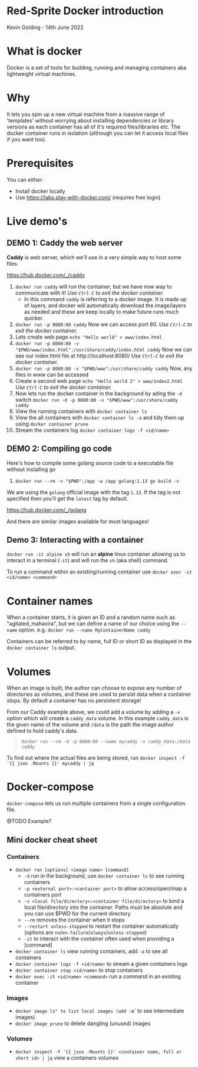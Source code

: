 # Red-Sprite Docker introduction
Kevin Golding - 14th June 2022

# What is docker

Docker is a set of tools for building, running and managing containers aka lightweight virtual machines.

# Why

It lets you spin up a new virtual machine from a massive range of 'templates' without worrying about installing dependencies or library versions as each container has all of it's required files/libraries etc. The docker container runs in isolation (although you can let it access local files if you want too).

# Prerequisites

You can either:

 * Install docker locally
 * Use https://labs.play-with-docker.com/ (requires free login)

# Live demo's

## DEMO 1: Caddy the web server

**Caddy** is web server, which we'll use in a very simple way to host some files.

https://hub.docker.com/_/caddy

1. `docker run caddy` will run the container, but we have now way to communicate with it! _Use `Ctrl-C` to exit the docker container._
    * In this command `caddy` is referring to a docker image. It is made up of layers, and docker will automatically download the image/layers as needed and these are keep locally to make future runs much quicker.
1. `docker run -p 8080:80 caddy` Now we can access port 80. _Use `Ctrl-C` to exit the docker container._
1. Lets create web page `echo "Hello world" > www/index.html`
1. `docker run -p 8080:80 -v "$PWD/www/index.html":/usr/share/caddy/index.html caddy` Now we can see our index.html file at http://localhost:8080/ _Use `Ctrl-C` to exit the docker container._
1. `docker run -p 8080:80 -v "$PWD/www":/usr/share/caddy caddy` Now, any files in www can be accessed
1. Create a second web page `echo "Hello world 2" > www/index2.html` _Use `Ctrl-C` to exit the docker container._
1. Now lets run the docker container in the background by ading the `-d` switch `docker run -d -p 8080:80 -v "$PWD/www":/usr/share/caddy caddy`
1. View the running containers with `docker container ls`
1. View the all containers with `docker container ls -a` and tidy them up using `docker container prune`
1. Stream the containers log `docker container logs -f <id/name>`

## DEMO 2: Compiling go code

Here's how to compile some golang source code to a executable file without installing go

1. `docker run --rm -v "$PWD":/app -w /app golang:1.13 go build -v`

We are using the `golang` official image with the tag `1.13`. If the tag is not specified then you'll get the `latest` tag by default.

https://hub.docker.com/_/golang

And there are similar images available for most languages!

## Demo 3: Interacting with a container

`docker run -it alpine sh` will run an **alpine** linux container allowing us to interact in a terminal (`-it`) and will run the `sh` (aka shell) command.

To run a command within an existing/running container use `docker exec -it <id/name> <command>`

# Container names

When a container starts, it is given an ID and a random name such as "agitated_mahavira", but we can define a name of our choice using the `--name` option. e.g. `docker run --name MyContainerName caddy`

Containers can be referred to by name, full ID or short ID as displayed in the `docker container ls` output.

# Volumes

When an image is built, the author can choose to expose any number of directories as volumes, and these are used to persist data when a container stops. By default a container has no persistent storage!

From our Caddy example above, we could add a volume by adding a `-v` option which will create a `caddy_data` volume. In this example `caddy_data` is the given name of the volume and `/data` is the path the image author defined to hold caddy's data.

> `docker run --rm -d -p 8080:80 --name mycaddy -v caddy_data:/data caddy`

To find out where the actual files are being stored, run `docker inspect -f '{{ json .Mounts }}' mycaddy | jq`

# Docker-compose

`docker-compose` lets us run multiple containers from a single configuration file.

@TODO Example?

## Mini docker cheat sheet

### Containers
* `docker run [options] <image name> [command]`
  * `-d` run in the background, use `docker container ls` to see running containers
  * `-p <external port>:<container port>` to allow access/open/map a containers port
  * `-v <local file/directory>:<container file/directory>` to bind a local file/directory into the container. Paths must be absolute and you can use $PWD for the current directory
  * `--rm` removes the container when it stops
  * `--restart unless-stopped` to restart the container automatically (options are `no`/`on-failure`/`always`/`unless-stopped`)
  * `-it` to interact with the container often used when providing a [command]
* `docker container ls` view running containers, add `-a` to see all containers
* `docker container logs -f <id/name>` to stream a given containers logs
* `docker container stop <id/name>` to stop containers
* `docker exec -it <id/name> <command>` run a command in an existing container

### Images
* `docker image ls" to list local images (add `-a` to see intermediate images)
* `docker image prune` to delete dangling (unused) images

### Volumes
* `docker inspect -f '{{ json .Mounts }}' <container name, full or short id> | jq` view a containers volumes
